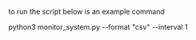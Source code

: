 to run the script below is an example command

python3 monitor_system.py --format "csv" --interval 1

